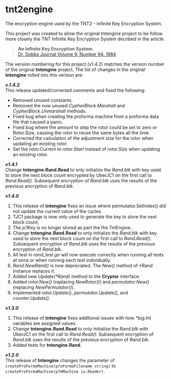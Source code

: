 # tnt2engine

The encryption engine used by the TNT2 - Infinite Key Encryption System.

This project was created to allow the original tntengine project to be follow more closely the TNT Infinite Key Encryption System decribed in the article:

>__An Infinite Key Encryption System.__    
[Dr. Dobbs Journal Volume 9, Number 94, 1984](https://archive.org/details/1984-08-dr-dobbs-journal/page/44/mode/2up)

The version numbering for this project (v1.4.2) matches the version number of the original __tntengine__ project.  The list of changes in the original __tntengine__ rolled into this version are:

___v.1.4.2___  
This release updated/corrected comments and fixed the following:
- Removed unused constants.
- Removed the now unused _CypherBlock.Marshall_ and _CypherBlock.Unmarshall_ methods.
- Fixed bug when creating the proforma machine from a proforma data file that caused a panic.
- Fixed bug where the amount to step the rotor could be set to zero or Rotor.Size, causing the rotor to reuse the same bytes all the time.
- Corrected the calculation of the adjustment size for the rotor when updating an existing rotor.
- Set the rotor.Current to _rotor.Start_ instead of _rotor.Size_ when updating an existing rotor.

___v1.4.1___  
Change **tntengine.Rand.Read**  to only initialize the _Rand.blk_ with key used to store the next block count encrypted by UberJC1 on the first call to _Rand.Read()._  Subsequent encryption of _Rand.blk_ uses the results of the previous encryption of _Rand.blk_.

___v1.4.0___  
1. This release of **tntengine** fixes an issue where permutator.SetIndex() did not update the current value of the cycles.
2. TJC1 package is now only used to generate the key to store the next block count,
3. The jc1Key is no longer stored as part the the TntEngine..
4. Change **tntengine.Rand.Read**  to only initialize the _Rand.blk_ with key used to store the next block count on the first call to _Rand.Read()._  Subsequent encryption of _Rand.blk_ uses the results of the previous encryption of _Rand.blk_.
5. All test in _rand_test.go_ will now execute correctly when running all tests at once or when running each test individually.
6. _Rand.NewRand()_ is now depreciated.  The _New()_ method of *Rand instance replaces it.
7. Added new _Update(*Rand)_ method to the **Cryptor** interface.
8. Added _rotor.New()_ (replacing _NewRotor()_) and _permutator.New()_ (replacing _NewPermutator()_).
9. Implemented _rotor.Update()_, _permutator.Update()_, and _counter.Update()_.

___v1.3.0___  
1. This release of **tntengine** fixes additional issues with how _*big.Int_ variables are assigned values.
2. Change **tntengine.Rand.Read**  to only initialize the _Rand.blk_ with UberJC1 on the first call to _Rand.Read()._  Subsequent encryption of _Rand.blk_ uses the results of the previous encryption of _Rand.blk_.
3. Added tests for **tntengine.Rand**.

___v1.2.0___  
This release of **tntengine** changes the parameter of `createProFormaMachine(proFormaFilename string)` to `createProFormaMachine(pfmMachine io.Reader)`.
